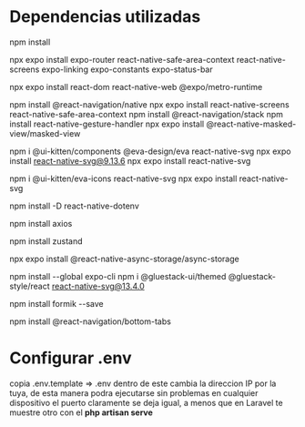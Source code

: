 # Dependencias utilizadas

npm install

npx expo install expo-router react-native-safe-area-context react-native-screens expo-linking expo-constants expo-status-bar

npx expo install react-dom react-native-web @expo/metro-runtime

npm install @react-navigation/native
npx expo install react-native-screens react-native-safe-area-context
npm install @react-navigation/stack
npm install react-native-gesture-handler
npx expo install @react-native-masked-view/masked-view

npm i @ui-kitten/components @eva-design/eva react-native-svg
npx expo install react-native-svg@9.13.6
npx expo install react-native-svg

npm i @ui-kitten/eva-icons react-native-svg
npx expo install react-native-svg

npm install -D react-native-dotenv

npm install axios

npm install zustand

npx expo install @react-native-async-storage/async-storage

npm install --global expo-cli
npm i @gluestack-ui/themed @gluestack-style/react react-native-svg@13.4.0

npm install formik --save

npm install @react-navigation/bottom-tabs

# Configurar .env

copia .env.template => .env
dentro de este cambia la direccion IP por la tuya, de esta manera podra ejecutarse sin problemas en cualquier dispositivo
el puerto claramente se deja igual, a menos que en Laravel te muestre otro con el **php artisan serve**